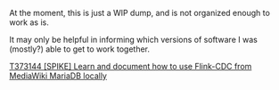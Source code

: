 At the moment, this is just a WIP dump, and is not organized enough to work as is.

It may only be helpful in informing which versions of software I was (mostly?) able to get to work together.

[T373144 [SPIKE] Learn and document how to use Flink-CDC from MediaWiki MariaDB locally](https://phabricator.wikimedia.org/T373144)
